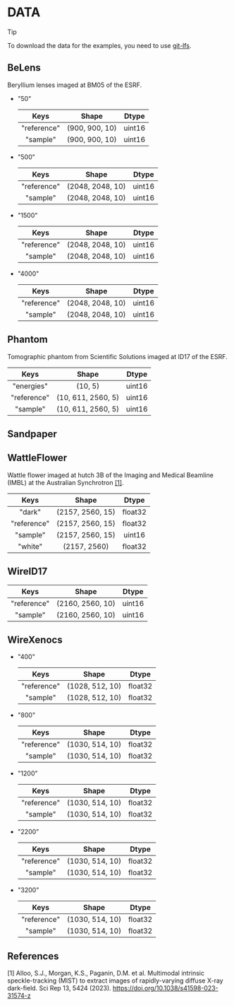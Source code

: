 # DATA

>[!TIP]
>To download the data for the examples, you need to use [git-lfs](https://git-lfs.com).

## BeLens

Beryllium lenses imaged at BM05 of the ESRF.

* "50"

    |    Keys     |     Shape      | Dtype  |
    | :---------: | :------------: | :----: |
    | "reference" | (900, 900, 10) | uint16 |
    |  "sample"   | (900, 900, 10) | uint16 |

* "500"

    |    Keys     |      Shape       | Dtype  |
    | :---------: | :--------------: | :----: |
    | "reference" | (2048, 2048, 10) | uint16 |
    |  "sample"   | (2048, 2048, 10) | uint16 |

* "1500"

    |    Keys     |      Shape       | Dtype  |
    | :---------: | :--------------: | :----: |
    | "reference" | (2048, 2048, 10) | uint16 |
    |  "sample"   | (2048, 2048, 10) | uint16 |

* "4000"

    |    Keys     |      Shape       | Dtype  |
    | :---------: | :--------------: | :----: |
    | "reference" | (2048, 2048, 10) | uint16 |
    |  "sample"   | (2048, 2048, 10) | uint16 |

## Phantom

Tomographic phantom from Scientific Solutions imaged at ID17 of the ESRF.

|    Keys     |       Shape        | Dtype  |
| :---------: | :----------------: | :----: |
| "energies"  |      (10, 5)       | uint16 |
| "reference" | (10, 611, 2560, 5) | uint16 |
|  "sample"   | (10, 611, 2560, 5) | uint16 |

## Sandpaper

## WattleFlower

Wattle flower imaged at hutch 3B of the Imaging and Medical Beamline (IMBL) at the
Australian Synchrotron [[1]](#1).

|    Keys     |      Shape       |  Dtype  |
| :---------: | :--------------: | :-----: |
|   "dark"    | (2157, 2560, 15) | float32 |
| "reference" | (2157, 2560, 15) | float32 |
|  "sample"   | (2157, 2560, 15) | uint16  |
|   "white"   |   (2157, 2560)   | float32 |

## WireID17

|    Keys     |      Shape       | Dtype  |
| :---------: | :--------------: | :----: |
| "reference" | (2160, 2560, 10) | uint16 |
|  "sample"   | (2160, 2560, 10) | uint16 |

## WireXenocs

* "400"

    |    Keys     |      Shape      |  Dtype  |
    | :---------: | :-------------: | :-----: |
    | "reference" | (1028, 512, 10) | float32 |
    |  "sample"   | (1028, 512, 10) | float32 |

* "800"

    |    Keys     |      Shape      |  Dtype  |
    | :---------: | :-------------: | :-----: |
    | "reference" | (1030, 514, 10) | float32 |
    |  "sample"   | (1030, 514, 10) | float32 |

* "1200"

    |    Keys     |      Shape      |  Dtype  |
    | :---------: | :-------------: | :-----: |
    | "reference" | (1030, 514, 10) | float32 |
    |  "sample"   | (1030, 514, 10) | float32 |

* "2200"

    |    Keys     |      Shape      |  Dtype  |
    | :---------: | :-------------: | :-----: |
    | "reference" | (1030, 514, 10) | float32 |
    |  "sample"   | (1030, 514, 10) | float32 |

* "3200"

    |    Keys     |      Shape      |  Dtype  |
    | :---------: | :-------------: | :-----: |
    | "reference" | (1030, 514, 10) | float32 |
    |  "sample"   | (1030, 514, 10) | float32 |

## References

<a id="1">[1]</a>
Alloo, S.J., Morgan, K.S., Paganin, D.M. et al. M﻿ultimodal intrinsic speckle-tracking (MIST) to extract images of rapidly-varying diffuse X-ray dark-field. Sci Rep 13, 5424 (2023). <https://doi.org/10.1038/s41598-023-31574-z>
